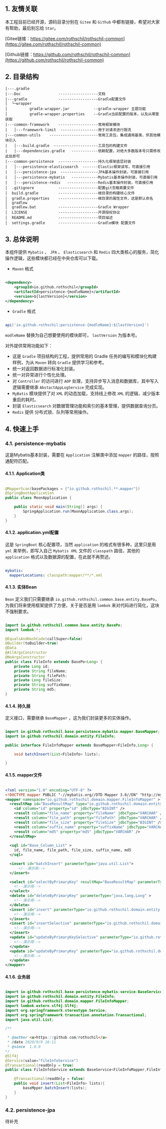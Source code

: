 

## 1. 友情关联

本工程目前已经开源，源码目录分别在 `Gitee` 和 `Github` 中都有链接，希望对大家有帮助，最后别忘给 `Star`。

[Gitee链接：https://gitee.com/rothschil/rothschil-common](https://gitee.com/rothschil/rothschil-common)

[Github链接：https://github.com/rothschil/rothschil-common](https://github.com/rothschil/rothschil-common)

## 2. 目录结构

~~~
|---.gradle
|---Doc                 ------------------文档
|---gradle              ------------------Gradle配置文件
│  └─wrapper
│          gradle-wrapper.jar           --gradle-wrapper 主题功能
│          gradle-wrapper.properties    --Gradle当前配置的版本，以及从哪里获取
|---common-framework    ------------------常用框架模块
|   │---framework-limit  -----------------用于对请求进行限流
|---common-utils    ----------------------常用工具包，集成通用基类，供其他模块引入
|   │---build.gradle  --------------------工具包的构建文件
|   │---dependencies.gradle   ------------依赖配置，对绝大多数版本号只需修改此处即可
|---common-persistence  ------------------持久化框架底层封装
|   │---persistence-elasticsearch  -------Elastic框架读写，可直接引用
|   │---persistence-jpa  -----------------JPA基本操作封装，可直接引用
|   │---persistence-mybatis   ------------Mybatis基本操作封装，可直接引用
|   │---persistence-redis   --------------Redis基本操作封装，可直接引用
│  .gitignore           ------------------配置git忽略索要文件
│  build.gradle         ------------------根目录的构建核心文件
│  gradle.properties    ------------------根目录的属性文件，这是默认命名
│  gradlew              
│  gradlew.bat          ------------------Gradle Wrapper
│  LICENSE              ------------------开源授权协议
│  README.md            ------------------项目描述
│  settings.gradle      ------------------Gradle模块 配置文件

~~~

## 3. 总体说明

本组件提供 `Mybatis` 、 `JPA` 、 `Elasticsearch` 和 `Redis` 四大类核心的服务，简化操作逻辑，这些模块都已经在中央仓库可以下载。

- `Maven` 格式

~~~xml

<dependency>
    <groupId>io.github.rothschil</groupId>
    <artifactId>persistence-{modleName}</artifactId>
    <version>${lastVersion}</version>
</dependency>

~~~

- `Gradle` 格式

~~~groovy

api('io.github.rothschil:persistence-{modleName}:${lastVersion}')

~~~

`modleName` 替换为自己想要使用的模块即可， `lastVersion` 为版本号。

对外提供常用功能如下：

- 这是 `Gradle` 项目结构的工程，提供常用的 Gradle 任务的编写和模块化构建样例，为从 `Maven` 转向 `Gradle` 提供学习和参考。
- 统一对返回数据进行标准化封装。
- 统一对异常进行个性化处理。
- 对 `Controller` 的访问进行 `AOP` 处理，支持异步写入消息和数据库，其中写入逻辑需要继承 `AbstactAppLogService` 完成实现。
- `MyBatis` 模块提供了对 `XML` 的动态加载，支持线上修改 `XML` 的逻辑，减少版本重启的耗时。
- 封装 `Elasticsearch` 对数据管理功能和索引的基本管理，提供数据查询分页。
-  `Redis`  提供 分布式锁、队列等常用操作。

## 4. 快速上手

### 4.1. persistence-mybatis

这是Mybatis基本封装，需要在 `Application` 注解类中添加 `mapper` 的路径，按照通配符匹配。

#### 4.1.1. Application类

~~~java

@MapperScan(basePackages = {"io.github.rothschil.**.mapper"})
@SpringBootApplication
public class MoonApplication {

    public static void main(String[] args) {
        SpringApplication.run(MoonApplication.class,args);
    }
}

~~~

#### 4.1.2. application.yml配置

这是 `SpringBoot` 核心配置项，当然 `application` 的格式有很多种，这里只是用 `yml` 来举例，即写入自己 `Mybatis XML` 文件的 `classpath` 路径，其他的 `application` 格式以及数据源的配置，在此就不再赘述。

~~~yml

mybatis:
  mapperLocations: classpath:mapper/**/*.xml

~~~

#### 4.1.3. 实体Bean

`Bean` 定义我们只需要继承 `io.github.rothschil.common.base.entity.BasePo`， 为我们将来使用框架提供了方便，关于是否是用 `lombok` 来对代码进行简化，这块不强制要求。

~~~java

import io.github.rothschil.common.base.entity.BasePo;
import lombok.*;

@EqualsAndHashCode(callSuper=false)
@Builder(toBuilder=true)
@Data
@AllArgsConstructor
@NoArgsConstructor
public class FileInfo extends BasePo<Long> {
    private Long id;
    private String fileName;
    private String filePath;
    private Long fileSize;
    private String suffixName;
    private String md5;
}

~~~

#### 4.1.4. 持久层

定义接口，需要继承 `BaseMapper` ，这为我们封装更多的实体操作。

~~~java

import io.github.rothschil.base.persistence.mybatis.mapper.BaseMapper;
import io.github.rothschil.domain.entity.FileInfo;

public interface FileInfoMapper extends BaseMapper<FileInfo,Long> {

    void batchInsert(List<FileInfo> lists);

}

~~~

#### 4.1.5. mapper文件

~~~xml

<?xml version="1.0" encoding="UTF-8" ?>
<!DOCTYPE mapper PUBLIC "-//mybatis.org//DTD Mapper 3.0//EN" "http://mybatis.org/dtd/mybatis-3-mapper.dtd" >
<mapper namespace="io.github.rothschil.domain.mapper.FileInfoMapper" >
  <resultMap id="BaseResultMap" type="io.github.rothschil.domain.entity.FileInfo" >
    <id column="id" property="id" jdbcType="BIGINT" />
    <result column="file_name" property="fileName" jdbcType="VARCHAR" />
    <result column="file_path" property="filePath" jdbcType="VARCHAR" />
    <result column="file_size" property="fileSize" jdbcType="BIGINT" />
    <result column="suffix_name" property="suffixName" jdbcType="VARCHAR" />
    <result column="md5" property="md5" jdbcType="VARCHAR" />
  </resultMap>
  
  <sql id="Base_Column_List" >
    id, file_name, file_path, file_size, suffix_name, md5
  </sql>

  <insert id="batchInsert" parameterType="java.util.List">
      <!--演示用-->
  </insert>

  <select id="selectByPrimaryKey" resultMap="BaseResultMap" parameterType="java.lang.Long" >
    <!--演示用-->
  </select>
  <delete id="deleteByPrimaryKey" parameterType="java.lang.Long" >
    <!--演示用-->
  </delete>
  <insert id="insert" parameterType="io.github.rothschil.domain.entity.FileInfo" >
    <!--演示用-->
  </insert>
  <insert id="insertSelective" parameterType="io.github.rothschil.domain.entity.FileInfo" >
    <!--演示用-->    
  </insert>
  <update id="updateByPrimaryKeySelective" parameterType="io.github.rothschil.domain.entity.FileInfo" >
    <!--演示用-->
  </update>
  <update id="updateByPrimaryKey" parameterType="io.github.rothschil.domain.entity.FileInfo" >
    <!--演示用-->
  </update>
</mapper>

~~~

#### 4.1.6. 业务层

~~~java

import io.github.rothschil.base.persistence.mybatis.service.BaseService;
import io.github.rothschil.domain.entity.FileInfo;
import io.github.rothschil.domain.mapper.FileInfoMapper;
import lombok.extern.slf4j.Slf4j;
import org.springframework.stereotype.Service;
import org.springframework.transaction.annotation.Transactional;
import java.util.List;

/**

 * @author <a>https://github.com/rothschil</a>
 * @date 2020/9/9 16:11
 * @since  1.0.0
*/
@Slf4j
@Service(value="fileInfoService")
@Transactional(readOnly = true)
public class FileInfoService extends BaseService<FileInfoMapper,FileInfo, Long> {

	@Transactional(readOnly = false)
	public void insert(List<FileInfo> lists){
        baseMpper.batchInsert(lists);
	}
}

~~~~

### 4.2. persistence-jpa

待补充